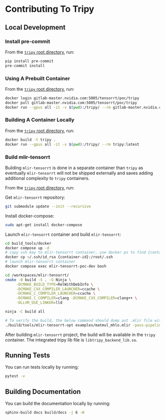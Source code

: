 # Contributing To Tripy

## Local Development

### Install pre-commit

From the [`tripy` root directory](.), run:
```bash
pip install pre-commit
pre-commit install
```

### Using A Prebuilt Container

From the [`tripy` root directory](.), run:
```bash
docker login gitlab-master.nvidia.com:5005/tensorrt/poc/tripy
docker pull gitlab-master.nvidia.com:5005/tensorrt/poc/tripy
docker run --gpus all -it -v $(pwd):/tripy/ --rm gitlab-master.nvidia.com:5005/tensorrt/poc/tripy:latest
```

### Building A Container Locally

From the [`tripy` root directory](.), run:
```bash
docker build -t tripy .
docker run --gpus all -it -v $(pwd):/tripy/ --rm tripy:latest
```

### Build mlir-tensorrt

Building `mlir-tensorrt` is done in a separate container than `tripy` as eventually `mlir-tensorrt` will not be shipped externally and saves adding additional complexity to `tripy` containers.

From the [`tripy` root directory](.), run:

Get `mlir-tensorrt` repository:
```bash
git submodule update --init --recursive
```

Install docker-compose:
```bash
sudo apt-get install docker-compose
```

Launch `mlir-tensorrt` container and build `mlir-tensorrt`:
```bash
cd build_tools/docker
docker compose up -d
# copy ssh key to mlir-tensorrt container, use docker ps to find {container-id}
docker cp ~/.ssh/id_rsa {container-id}:/root/.ssh
# launch mlir-tensorrt container
docker compose exec mlir-tensorrt-poc-dev bash

cd /workspaces/mlir-tensorrt/
cmake -B build -S . -G Ninja \
	 -DCMAKE_BUILD_TYPE=RelWithDebInfo \
	 -DCMAKE_CXX_COMPILER_LAUNCHER=ccache \
	 -DCMAKE_C_COMPILER_LAUNCHER=ccache \
	 -DCMAKE_C_COMPILER=clang -DCMAKE_CXX_COMPILER=clang++ \
	 -DLLVM_USE_LINKER=lld

ninja -C build all

# To verify the build, the below command should dump out .mlir file with tensorrt operations
./build/tools/mlir-tensorrt-opt examples/matmul_mhlo.mlir -pass-pipeline="builtin.module(func.func(convert-hlo-to-tensorrt{allow-i64-to-i32-conversion},tensorrt-expand-ops,translate-tensorrt-to-engine))" -mlir-elide-elementsattrs-if-larger=128
```

After building `mlir-tensorrt` project, the build will be available in the `tripy` container. The integrated tripy lib file is `libtripy_backend_lib.so`.

## Running Tests

You can run tests locally by running:
```bash
pytest -v
```

## Building Documentation

You can build the documentation locally by running:
```bash
sphinx-build docs build/docs -j 6 -W
```
